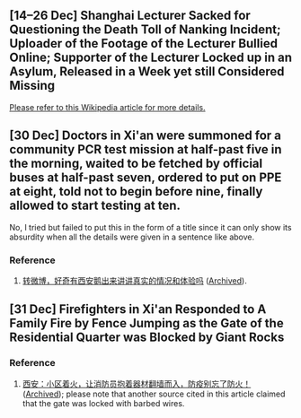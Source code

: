 ## \[14–26 Dec\] Shanghai Lecturer Sacked for Questioning the Death Toll of Nanking Incident; Uploader of the Footage of the Lecturer Bullied Online; Supporter of the Lecturer Locked up in an Asylum, Released in a Week yet still Considered Missing

[Please refer to this Wikipedia article for more details.](https://zh.wikipedia.org/wiki/%E5%AE%8B%E5%BA%9A%E4%B8%80%E4%BA%8B%E4%BB%B6)

## \[30 Dec\] Doctors in Xi'an were summoned for a community PCR test mission at half-past five in the morning, waited to be fetched by official buses at half-past seven, ordered to put on PPE at eight, told not to begin before nine, finally allowed to start testing at ten.

No, I tried but failed to put this in the form of a title since it can only show its absurdity when all the details were given in a sentence like above.

### Reference

1. [转微博，好奇有西安鹅出来讲讲真实的情况和体验吗](https://www.reddit.com/r/DoubanGoosegroup/comments/rubaa9/) ([Archived](https://archive.ph/106zM)).

## \[31 Dec\] Firefighters in Xi'an Responded to A Family Fire by Fence Jumping as the Gate of the Residential Quarter was Blocked by Giant Rocks

### Reference
1. [西安：小区着火，让消防员抱着器材翻墙而入，防疫别忘了防火！](https://www.163.com/dy/article/GSPR2KMN0552IB3V.html) ([Archived](https://archive.ph/ZEGf1)); please note that another source cited in this article claimed that the gate was locked with barbed wires.
